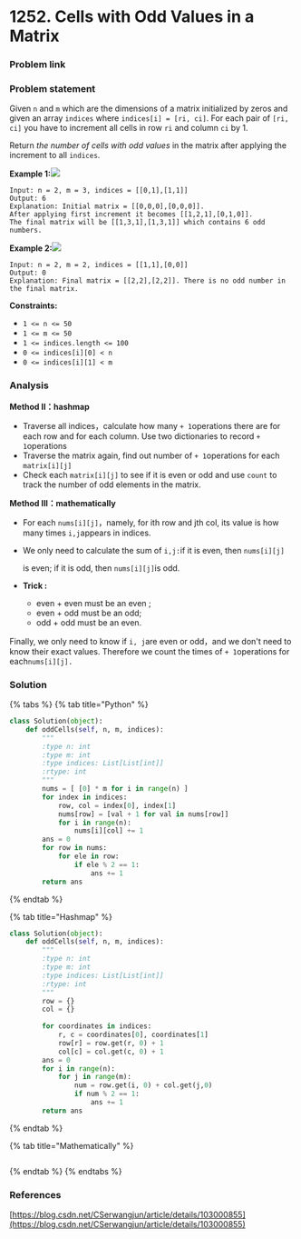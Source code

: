 # 1252. Cells with Odd Values in a Matrix

### Problem link

### Problem statement

Given `n` and `m` which are the dimensions of a matrix initialized by zeros and given an array `indices` where `indices[i] = [ri, ci]`. For each pair of `[ri, ci]` you have to increment all cells in row `ri` and column `ci` by 1.

Return _the number of cells with odd values_ in the matrix after applying the increment to all `indices`.

**Example 1:**![](https://assets.leetcode.com/uploads/2019/10/30/e1.png)

```text
Input: n = 2, m = 3, indices = [[0,1],[1,1]]
Output: 6
Explanation: Initial matrix = [[0,0,0],[0,0,0]].
After applying first increment it becomes [[1,2,1],[0,1,0]].
The final matrix will be [[1,3,1],[1,3,1]] which contains 6 odd numbers.
```

**Example 2:**![](https://assets.leetcode.com/uploads/2019/10/30/e2.png)

```text
Input: n = 2, m = 2, indices = [[1,1],[0,0]]
Output: 0
Explanation: Final matrix = [[2,2],[2,2]]. There is no odd number in the final matrix.
```

**Constraints:**

* `1 <= n <= 50`
* `1 <= m <= 50`
* `1 <= indices.length <= 100`
* `0 <= indices[i][0] < n`
* `0 <= indices[i][1] < m`

### Analysis

**Method II：hashmap**

* Traverse all indices，calculate how many `+ 1`operations there are for each row and for each column. Use two dictionaries to record `+ 1`operations
* Traverse the matrix again, find out number of `+ 1`operations for each `matrix[i][j]`
* Check each `matrix[i][j]` to see if it is even or odd and use  `count` to track the number of odd elements in the matrix. 

**Method III：mathematically**

* For each `nums[i][j]`，namely, for ith row and jth col, its value is how many times `i,j`appears in indices.
* We only need to  calculate the sum of `i,j:`if it is even, then `nums[i][j]`

  is even;  if it is odd, then `nums[i][j]`is odd.

* **Trick :**  
  * even + even  must be an even ; 
  * even + odd must be an odd;
  * odd + odd must be an even.

Finally, we only need to know  if `i, j`are even or odd，and we don't need to know their exact values. Therefore we count the times of `+ 1`operations for each`nums[i][j].`

### Solution

{% tabs %}
{% tab title="Python" %}
```python
class Solution(object):
    def oddCells(self, n, m, indices):
        """
        :type n: int
        :type m: int
        :type indices: List[List[int]]
        :rtype: int
        """
        nums = [ [0] * m for i in range(n) ] 
        for index in indices:
            row, col = index[0], index[1]
            nums[row] = [val + 1 for val in nums[row]]
            for i in range(n):
                nums[i][col] += 1
        ans = 0
        for row in nums:
            for ele in row:
                if ele % 2 == 1:
                    ans += 1
        return ans
```
{% endtab %}

{% tab title="Hashmap" %}
```python
class Solution(object):
    def oddCells(self, n, m, indices):
        """
        :type n: int
        :type m: int
        :type indices: List[List[int]]
        :rtype: int
        """
        row = {}
        col = {}
        
        for coordinates in indices:
            r, c = coordinates[0], coordinates[1]
            row[r] = row.get(r, 0) + 1
            col[c] = col.get(c, 0) + 1
        ans = 0
        for i in range(n):
            for j in range(m):
                num = row.get(i, 0) + col.get(j,0)
                if num % 2 == 1:
                    ans += 1
        return ans
```
{% endtab %}

{% tab title="Mathematically" %}
```

```
{% endtab %}
{% endtabs %}

### References

[https://blog.csdn.net/CSerwangjun/article/details/103000855](https://blog.csdn.net/CSerwangjun/article/details/103000855)

